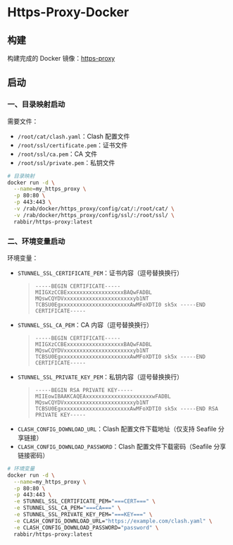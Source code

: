 # Https-Proxy-Docker

## 构建
构建完成的 Docker 镜像：[https-proxy](https://hub.docker.com/r/rabbir/https-proxy)

## 启动
### 一、目录映射启动
需要文件：
- `/root/cat/clash.yaml`：Clash 配置文件
- `/root/ssl/certificate.pem`：证书文件
- `/root/ssl/ca.pem`：CA 文件
- `/root/ssl/private.pem`：私钥文件

```bash
# 目录映射
docker run -d \
  --name=my_https_proxy \
  -p 80:80 \
  -p 443:443 \
  -v /rab/docker/https_proxy/config/cat/:/root/cat/ \
  -v /rab/docker/https_proxy/config/ssl/:/root/ssl/ \
  rabbir/https-proxy:latest
```

### 二、环境变量启动
环境变量：
- `STUNNEL_SSL_CERTIFICATE_PEM`：证书内容（逗号替换换行）
    > ```
    > -----BEGIN CERTIFICATE----- MIIGXzCCBExxxxxxxxxxxxxxxxxxBAQwFADBL MQswCQYDVxxxxxxxxxxxxxxxxxxxxxxyb1NT TCBSU0EgxxxxxxxxxxxxxxxxxxxxxxAwMFoXDTI0 sk5x -----END CERTIFICATE-----
    > ```
- `STUNNEL_SSL_CA_PEM`：CA 内容（逗号替换换行）
    > ```
    > -----BEGIN CERTIFICATE----- MIIGXzCCBExxxxxxxxxxxxxxxxxxBAQwFADBL MQswCQYDVxxxxxxxxxxxxxxxxxxxxxxyb1NT TCBSU0EgxxxxxxxxxxxxxxxxxxxxxxAwMFoXDTI0 sk5x -----END CERTIFICATE-----
    > ```
- `STUNNEL_SSL_PRIVATE_KEY_PEM`：私钥内容（逗号替换换行）
    > ```
    > -----BEGIN RSA PRIVATE KEY----- MIIEowIBAAKCAQEAxxxxxxxxxxxxxxxxxxxxxwFADBL MQswCQYDVxxxxxxxxxxxxxxxxxxxxxxyb1NT TCBSU0EgxxxxxxxxxxxxxxxxxxxxxxAwMFoXDTI0 sk5x -----END RSA PRIVATE KEY-----
    > ```
- `CLASH_CONFIG_DOWNLOAD_URL`：Clash 配置文件下载地址（仅支持 Seafile 分享链接）
- `CLASH_CONFIG_DOWNLOAD_PASSWORD`：Clash 配置文件下载密码（Seafile 分享链接密码）

```bash
# 环境变量
docker run -d \
  --name=my_https_proxy \
  -p 80:80 \
  -p 443:443 \
  -e STUNNEL_SSL_CERTIFICATE_PEM="===CERT===" \
  -e STUNNEL_SSL_CA_PEM="===CA===" \
  -e STUNNEL_SSL_PRIVATE_KEY_PEM="===KEY===" \
  -e CLASH_CONFIG_DOWNLOAD_URL="https://example.com/clash.yaml" \
  -e CLASH_CONFIG_DOWNLOAD_PASSWORD="password" \
  rabbir/https-proxy:latest
```
